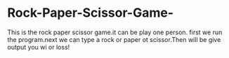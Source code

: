 # Rock-Paper-Scissor-Game-
This is the rock paper scissor game.it can be play one person. first we run the program.next we can type a rock or paper ot scissor.Then will be give output you wi or loss!
